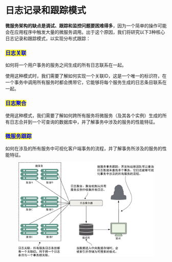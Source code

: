 # 日志记录和跟踪模式

**微服务架构的缺点是调试、跟踪和监控问题要困难得多**，因为一个简单的操作可能会在应用程序中触发大量的微服务调用。出于这个原因，我们将研究以下3种核心日志记录和跟踪模式，以实现分布式跟踪：

### <mark style="color:blue;">**日志关联**</mark>

如何将一个用户事务的服务之间生成的所有日志联系在一起。

使用这种模式时，我们需要了解如何实现一个关联ID，这是一个唯一的标识符，在一个事务中调用所有服务时都会携带它，它能够将每个服务生成的日志条目联系在一起。

### <mark style="color:blue;">**日志聚合**</mark>

使用这种模式，我们需要了解如何跨所有服务将微服务（及其各个实例）生成的所有日志合并到一个可查询的数据库中，并了解事务中涉及的服务的性能特征。

### <mark style="color:blue;">**微服务跟踪**</mark>

如何在涉及的所有服务中可视化客户端事务的流程，并了解事务所涉及的服务的性能特征。

<figure><img src="../../../../.gitbook/assets/image (6) (1) (1) (1).png" alt="" width="563"><figcaption></figcaption></figure>
